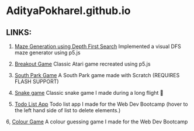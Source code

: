 # AdityaPokharel.github.io

## LINKS:

1. [Maze Generation using Depth First Search](https://adityapokharel.github.io/p5/maze-generator)
      Implemented a visual DFS maze generator using p5.js
    
2. [Breakout Game](https://adityapokharel.github.io/p5/breakout)
    Classic Atari game recreated using p5.js
    
3. [South Park Game](https://scratch.mit.edu/projects/163703719/)
    A South Park game made with Scratch (REQUIRES FLASH SUPPORT)   

4. [Snake game](https://adityapokharel.github.io/p5/snake/)
    Classic snake game I made during a long flight 👾
    
5. [Todo List App](https://adityapokharel.github.io/p5/todoListProject/)
    Todo list app I made for the Web Dev Bootcamp (hover to the left hand side of list to delete elements.)
    
6, [Colour Game](https://adityapokharel.github.io/p5/ColorGame/)
    A colour guessing game I made for the Web Dev Bootcamp
